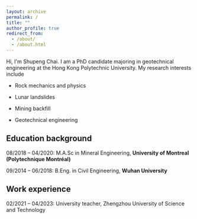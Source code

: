 ```yaml
---
layout: archive
permalink: /
title: ""
author_profile: true
redirect_from: 
  - /about/
  - /about.html
---
```


Hi, I'm Shupeng Chai. I am a PhD candidate majoring in geotechnical engineering at the Hong Kong Polytechnic University. 
My research interests include

* Rock mechanics and physics

* Lunar landslides

* Mining backfill

* Geotechnical engineering


## Education background
08/2018 – 04/2020: M.A.Sc in Mineral Engineering, **University of Montreal (Polytechnique Montréal)**

09/2014 – 06/2018: B.Eng. in Civil Engineering, **Wuhan University**

## Work experience
02/2021 – 04/2023: University teacher, Zhengzhou University of Science and Technology
